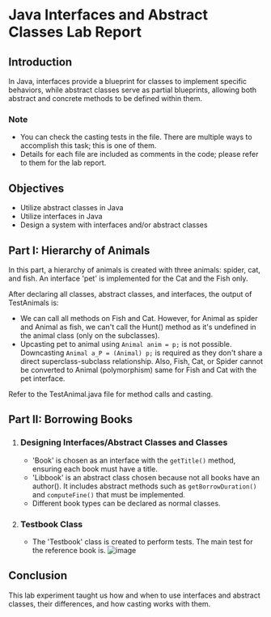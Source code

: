 # Java Interfaces and Abstract Classes Lab Report

## Introduction
In Java, interfaces provide a blueprint for classes to implement specific behaviors, while abstract classes serve as partial blueprints, allowing both abstract and concrete methods to be defined within them.

### Note
- You can check the casting tests in the file. There are multiple ways to accomplish this task; this is one of them.
- Details for each file are included as comments in the code; please refer to them for the lab report.

## Objectives
- Utilize abstract classes in Java
- Utilize interfaces in Java
- Design a system with interfaces and/or abstract classes

## Part I: Hierarchy of Animals
In this part, a hierarchy of animals is created with three animals: spider, cat, and fish. An interface 'pet' is implemented for the Cat and the Fish only.

After declaring all classes, abstract classes, and interfaces, the output of TestAnimals is:
- We can call all methods on Fish and Cat. However, for Animal as spider and Animal as fish, we can't call the Hunt() method as it's undefined in the animal class (only on the subclasses).
- Upcasting pet to animal using `Animal anim = p;` is not possible. Downcasting `Animal a_P = (Animal) p;` is required as they don't share a direct superclass-subclass relationship. Also, Fish, Cat, or Spider cannot be converted to Animal (polymorphism) same for Fish and Cat with the pet interface.

Refer to the TestAnimal.java file for method calls and casting.

## Part II: Borrowing Books
1. ### Designing Interfaces/Abstract Classes and Classes
   - 'Book' is chosen as an interface with the `getTitle()` method, ensuring each book must have a title.
   - 'Libbook' is an abstract class chosen because not all books have an author(). It includes abstract methods such as `getBorrowDuration()` and `computeFine()` that must be implemented.
   - Different book types can be declared as normal classes.

2. ### Testbook Class
   - The 'Testbook' class is created to perform tests. The main test for the reference book is.
    ![image](https://github.com/alimed123/LAB6_interfaces_java/assets/92314175/ac942f90-9126-4802-a65e-ed446942509c)

## Conclusion
This lab experiment taught us how and when to use interfaces and abstract classes, their differences, and how casting works with them.
